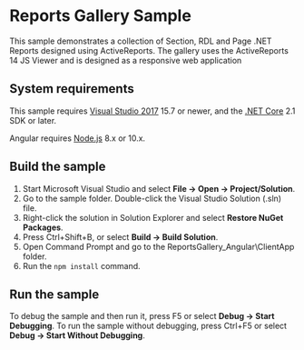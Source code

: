 # Reports Gallery Sample

This sample demonstrates a collection of Section, RDL and Page .NET Reports designed using ActiveReports. 
The gallery uses the ActiveReports 14 JS Viewer and is designed as a responsive web application

## System requirements

This sample requires
[Visual Studio 2017](https://visualstudio.microsoft.com/vs/) 15.7 or newer, and
the [.NET Core](https://www.microsoft.com/net/download) 2.1 SDK or later.

Angular requires [Node.js](https://nodejs.org) 8.x or 10.x.

## Build the sample

1. Start Microsoft Visual Studio and select **File → Open →
   Project/Solution**.
2. Go to the sample folder. Double-click the Visual Studio Solution (.sln) file.
3. Right-click the solution in Solution Explorer and select **Restore NuGet
   Packages**.
4. Press Ctrl+Shift+B, or select **Build → Build Solution**.
5. Open Command Prompt and go to the ReportsGallery_Angular\ClientApp folder.
6. Run the `npm install` command.

## Run the sample

To debug the sample and then run it, press F5 or select **Debug → Start
Debugging**. To run the sample without debugging, press Ctrl+F5 or select
**Debug → Start Without Debugging**.

